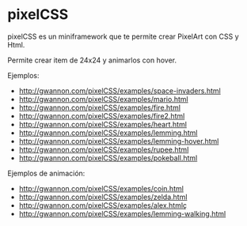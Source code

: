 # pixelCSS

pixelCSS es un miniframework que te permite crear PixelArt con CSS y Html.

Permite crear item de 24x24 y animarlos con hover.

Ejemplos:

* http://gwannon.com/pixelCSS/examples/space-invaders.html
* http://gwannon.com/pixelCSS/examples/mario.html
* http://gwannon.com/pixelCSS/examples/fire.html
* http://gwannon.com/pixelCSS/examples/fire2.html
* http://gwannon.com/pixelCSS/examples/heart.html
* http://gwannon.com/pixelCSS/examples/lemming.html
* http://gwannon.com/pixelCSS/examples/lemming-hover.html
* http://gwannon.com/pixelCSS/examples/rupee.html
* http://gwannon.com/pixelCSS/examples/pokeball.html

Ejemplos de animación:

* http://gwannon.com/pixelCSS/examples/coin.html
* http://gwannon.com/pixelCSS/examples/zelda.html
* http://gwannon.com/pixelCSS/examples/alex.htmlç
* http://gwannon.com/pixelCSS/examples/lemming-walking.html